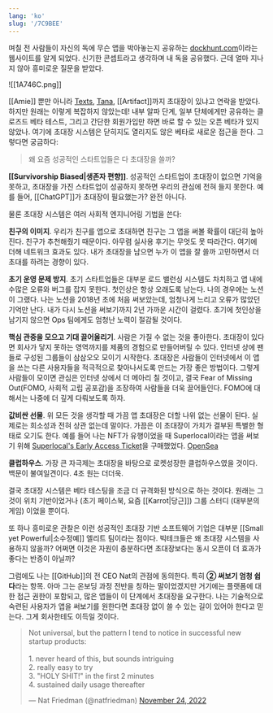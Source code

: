 ```yaml
---
lang: 'ko'
slug: '/7C9BEE'
---
```


며칠 전 사람들이 자신의 독에 무슨 앱을 박아놓는지 공유하는 [dockhunt.com](https://dockhunt.com)이라는 웹사이트를 알게 되었다. 신기한 콘셉트라고 생각하며 내 독을 공유했다. 근데 얼마 지나지 않아 흥미로운 질문을 받았다.

![[1A746C.png]]

[[Amie]] 뿐만 아니라 [Texts](https://texts.com), [Tana](https://tana.inc), [[Artifact]]까지 초대장이 있냐고 연락을 받았다. 하지만 원래는 이렇게 복잡하지 않았는데! 내부 알파 단계, 일부 단체에게만 공유하는 클로즈드 베타 테스트, 그리고 간단한 회원가입만 하면 바로 할 수 있는 오픈 베타가 있지 않았나. 여기에 초대장 시스템은 닫히지도 열리지도 않은 베타로 새로운 접근을 한다. 그렇다면 궁금하다:

> 왜 요즘 성공적인 스타트업들은 다 초대장을 쓸까?

**[[Survivorship Biased|생존자 편향]]**. 성공적인 스타트업이 초대장이 없으면 기억을 못하고, 초대장을 가진 스타트업이 성공하지 못하면 우리의 관심에 전혀 들지 못한다. 예를 들어, [[ChatGPT]]가 초대장이 필요했는가? 완전 아니다.

물론 초대장 시스템은 여러 사회적 엔지니어링 기법을 쓴다:

**친구의 이미지**.
우리가 친구를 앱으로 초대하면 친구는 그 앱을 써볼 확률이 대단히 높아진다. 친구가 추천해줬기 때문이다. 아무렴 실사용 후기는 무엇도 못 따라간다. 여기에 더해 네트워크 효과도 있다. 내가 초대장을 남으면 누가 이 앱을 잘 쓸까 고민하면서 더 초대를 하려는 경향이 있다.

**초기 운영 문제 방지**.
초기 스타트업들은 대부분 로드 밸런싱 시스템도 차치하고 앱 내에 수많은 오류와 버그를 잡지 못한다. 첫인상은 항상 오래도록 남는다. 나의 경우에는 노션이 그랬다. 나는 노션을 2018년 초에 처음 써보았는데, 엄청나게 느리고 오류가 많았던 기억만 난다. 내가 다시 노션을 써보기까지 2년 가까운 시간이 걸렸다. 초기에 첫인상을 남기지 않으면 Ops 팀에게도 엄청난 노력이 절감될 것이다.

**핵심 관중을 모으고 기대 끌어올리기**.
사람은 가질 수 없는 것을 좋아한다. 초대장이 있다면 회사가 닿지 못하는 영역까지를 제품의 경험으로 만들어버릴 수 있다. 인터넷 상에 팬들로 구성된 그룹들이 삼삼오오 모이기 시작한다. 초대장은 사람들이 인터넷에서 이 앱을 쓰는 다른 사용자들을 적극적으로 찾아나서도록 만드는 가장 좋은 방법이다. 그렇게 사람들이 모이면 관심은 인터넷 상에서 더 메아리 칠 것이고, 결국 Fear of Missing Out(FOMO, 사회적 고립 공포감)을 조장하여 사람들을 더욱 끌어들인다. FOMO에 대해서는 나중에 더 깊게 다뤄보도록 하자.

**값비싼 선물**.
위 모든 것을 생각할 때 가끔 앱 초대장은 더할 나위 없는 선물이 된다. 실제로는 희소성과 전혀 상관 없는데 말이다. 가끔은 이 초대장이 가치가 결부된 특별한 형태로 오기도 한다. 예를 들어 나는 NFT가 유행이었을 때 Superlocal이라는 앱을 써보기 위해 [Superlocal's Early Access Ticket](https://rainbow.me/0xCC441Db84Bf28ea2740e2778c662FA4B515ACcd6?family=superlocal-early&nft=0xf6df9657282bac986b0e40bdd2889aa95cae156b_5867)을 구매했었다. [OpenSea](https://opensea.io/assets/ethereum/0xf6df9657282bac986b0e40bdd2889aa95cae156b/5867)

**클럽하우스**.
가장 큰 자극제는 초대장을 바탕으로 로켓성장한 클럽하우스였을 것이다.
백문이 불여일견이다.
4조 원는 더더욱.

결국 초대장 시스템은 베타 테스팅을 조금 더 규격화된 방식으로 하는 것이다. 원래는 그것이 위치 기반이었거나 (초기 페이스북, 요즘 [[Karrot|당근]]) 그룹 스터디 (대부분의 게임) 이었을 뿐이다.

또 하나 흥미로운 관찰은 이런 성공적인 초대장 기반 소프트웨어 기업은 대부분 [[Small yet Powerful|소수정예]] 엘리트 팀이라는 점이다. 빅테크들은 왜 초대장 시스템을 사용하지 않을까? 어쩌면 이것은 자원이 충분하다면 초대장보다는 동시 오픈이 더 효과가 좋다는 반증이 아닐까?

그럼에도 나는 [[GitHub]]의 전 CEO Nat의 관점에 동의한다. 특히 **② 써보기 엄청 쉽다**라는 항목. 아마 그는 온보딩 과정 전반을 칭하는 말이었겠지만 거기에는 플랫폼에 대한 접근 권한이 포함되고, 많은 앱들이 이 단계에서 초대장을 요구한다. 나는 기술적으로 숙련된 사용자가 앱을 써보기를 원한다면 초대장 없이 쓸 수 있는 길이 있어야 한다고 믿는다. 그게 회사한테도 이득일 것이다.

<blockquote class="twitter-tweet"><p lang="en" dir="ltr">Not universal, but the pattern I tend to notice in successful new startup products:<br/><br/>1. never heard of this, but sounds intriguing<br/>2. really easy to try<br/>3. &quot;HOLY SHIT!&quot; in the first 2 minutes<br/>4. sustained daily usage thereafter</p>&mdash; Nat Friedman (@natfriedman) <a href="https://twitter.com/natfriedman/status/1595882942508564480?ref_src=twsrc%5Etfw">November 24, 2022</a></blockquote>

